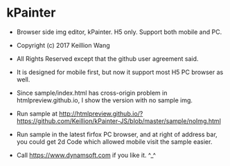 # kPainter
 
 - Browser side img editor, kPainter. H5 only. Support both mobile and PC.
 
 - Copyright (c) 2017 Keillion Wang
 - All Rights Reserved except that the github user agreement said.
 
 - It is designed for mobile first, but now it support most H5 PC browser as well.
 - Since sample/index.html has cross-origin problem in htmlpreview.github.io, I show the version with no sample img. 
 - Run sample at http://htmlpreview.github.io/?https://github.com/Keillion/kPainter-JS/blob/master/sample/noImg.html
 - Run sample in the latest firfox PC browser, and at right of address bar, you could get 2d Code which allowed mobile visit the sample easier.
 
 - Call https://www.dynamsoft.com if you like it. ^_^
